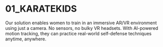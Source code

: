 # 01_KARATEKIDS
Our solution enables women to train in an immersive AR/VR environment using just a camera. No sensors, no bulky VR headsets. With AI-powered motion tracking, they can practice real-world self-defense techniques anytime, anywhere.
